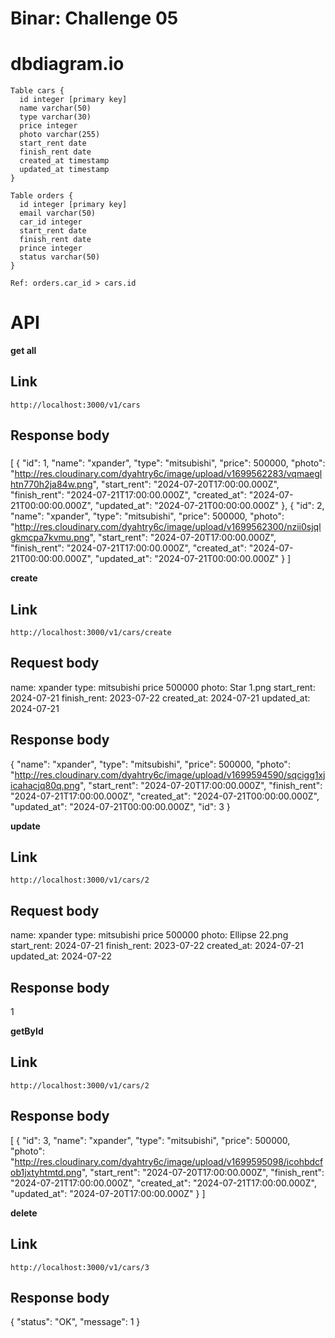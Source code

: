 # Binar: Challenge 05

# dbdiagram.io
```
Table cars {
  id integer [primary key]
  name varchar(50)
  type varchar(30)
  price integer
  photo varchar(255)
  start_rent date
  finish_rent date
  created_at timestamp
  updated_at timestamp
}

Table orders {
  id integer [primary key]
  email varchar(50)
  car_id integer
  start_rent date
  finish_rent date
  prince integer
  status varchar(50)
}

Ref: orders.car_id > cars.id
```

# API
**get all**
## Link
```
http://localhost:3000/v1/cars
```
## Response body
###
[
    {
        "id": 1,
        "name": "xpander",
        "type": "mitsubishi",
        "price": 500000,
        "photo": "http://res.cloudinary.com/dyahtry6c/image/upload/v1699562283/vqmaeglhtn770h2ja84w.png",
        "start_rent": "2024-07-20T17:00:00.000Z",
        "finish_rent": "2024-07-21T17:00:00.000Z",
        "created_at": "2024-07-21T00:00:00.000Z",
        "updated_at": "2024-07-21T00:00:00.000Z"
    },
    {
        "id": 2,
        "name": "xpander",
        "type": "mitsubishi",
        "price": 500000,
        "photo": "http://res.cloudinary.com/dyahtry6c/image/upload/v1699562300/nzii0sjqlgkmcpa7kvmu.png",
        "start_rent": "2024-07-20T17:00:00.000Z",
        "finish_rent": "2024-07-21T17:00:00.000Z",
        "created_at": "2024-07-21T00:00:00.000Z",
        "updated_at": "2024-07-21T00:00:00.000Z"
    }
]

**create**
## Link
```
http://localhost:3000/v1/cars/create
```

## Request body
name: xpander
type: mitsubishi
price 500000
photo: Star 1.png
start_rent: 2024-07-21
finish_rent: 2023-07-22
created_at: 2024-07-21
updated_at: 2024-07-21

## Response body
{
    "name": "xpander",
    "type": "mitsubishi",
    "price": 500000,
    "photo": "http://res.cloudinary.com/dyahtry6c/image/upload/v1699594590/sqcigg1xjicahacjq80q.png",
    "start_rent": "2024-07-20T17:00:00.000Z",
    "finish_rent": "2024-07-21T17:00:00.000Z",
    "created_at": "2024-07-21T00:00:00.000Z",
    "updated_at": "2024-07-21T00:00:00.000Z",
    "id": 3
}

**update**
## Link
```
http://localhost:3000/v1/cars/2
```

## Request body
name: xpander
type: mitsubishi
price 500000
photo: Ellipse 22.png
start_rent: 2024-07-21
finish_rent: 2023-07-22
created_at: 2024-07-21
updated_at: 2024-07-22

## Response body
1

**getById**
## Link
```
http://localhost:3000/v1/cars/2
```

## Response body
[
    {
        "id": 3,
        "name": "xpander",
        "type": "mitsubishi",
        "price": 500000,
        "photo": "http://res.cloudinary.com/dyahtry6c/image/upload/v1699595098/icohbdcfob1jxtyhtmtd.png",
        "start_rent": "2024-07-20T17:00:00.000Z",
        "finish_rent": "2024-07-21T17:00:00.000Z",
        "created_at": "2024-07-21T17:00:00.000Z",
        "updated_at": "2024-07-20T17:00:00.000Z"
    }
]

**delete**
## Link
```
http://localhost:3000/v1/cars/3
```

## Response body
{
    "status": "OK",
    "message": 1
}
